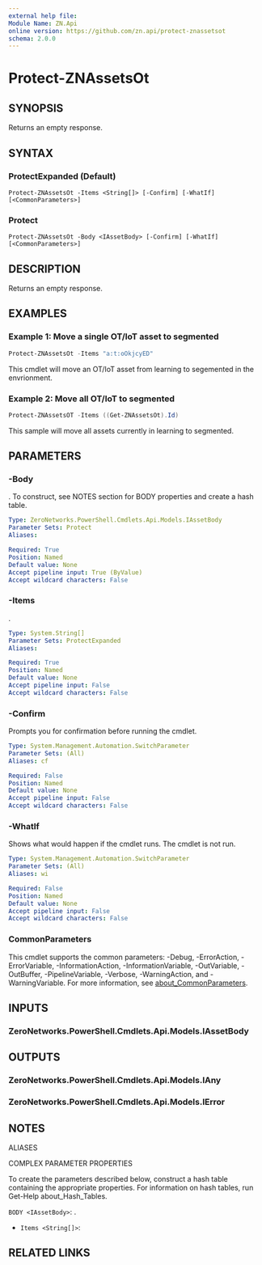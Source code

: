 ```yaml
---
external help file:
Module Name: ZN.Api
online version: https://github.com/zn.api/protect-znassetsot
schema: 2.0.0
---
```


# Protect-ZNAssetsOt

## SYNOPSIS
Returns an empty response.

## SYNTAX

### ProtectExpanded (Default)
```
Protect-ZNAssetsOt -Items <String[]> [-Confirm] [-WhatIf] [<CommonParameters>]
```

### Protect
```
Protect-ZNAssetsOt -Body <IAssetBody> [-Confirm] [-WhatIf] [<CommonParameters>]
```

## DESCRIPTION
Returns an empty response.

## EXAMPLES

### Example 1: Move a single OT/IoT asset to segmented
```powershell
Protect-ZNAssetsOt -Items "a:t:oOkjcyED"
```

This cmdlet will move an OT/IoT asset from learning to segemented in the envrionment.

### Example 2: Move all OT/IoT to segmented
```powershell
Protect-ZNAssetsOT -Items ((Get-ZNAssetsOt).Id)
```

This sample will move all assets currently in learning to segmented.

## PARAMETERS

### -Body
.
To construct, see NOTES section for BODY properties and create a hash table.

```yaml
Type: ZeroNetworks.PowerShell.Cmdlets.Api.Models.IAssetBody
Parameter Sets: Protect
Aliases:

Required: True
Position: Named
Default value: None
Accept pipeline input: True (ByValue)
Accept wildcard characters: False
```

### -Items
.

```yaml
Type: System.String[]
Parameter Sets: ProtectExpanded
Aliases:

Required: True
Position: Named
Default value: None
Accept pipeline input: False
Accept wildcard characters: False
```

### -Confirm
Prompts you for confirmation before running the cmdlet.

```yaml
Type: System.Management.Automation.SwitchParameter
Parameter Sets: (All)
Aliases: cf

Required: False
Position: Named
Default value: None
Accept pipeline input: False
Accept wildcard characters: False
```

### -WhatIf
Shows what would happen if the cmdlet runs.
The cmdlet is not run.

```yaml
Type: System.Management.Automation.SwitchParameter
Parameter Sets: (All)
Aliases: wi

Required: False
Position: Named
Default value: None
Accept pipeline input: False
Accept wildcard characters: False
```

### CommonParameters
This cmdlet supports the common parameters: -Debug, -ErrorAction, -ErrorVariable, -InformationAction, -InformationVariable, -OutVariable, -OutBuffer, -PipelineVariable, -Verbose, -WarningAction, and -WarningVariable. For more information, see [about_CommonParameters](http://go.microsoft.com/fwlink/?LinkID=113216).

## INPUTS

### ZeroNetworks.PowerShell.Cmdlets.Api.Models.IAssetBody

## OUTPUTS

### ZeroNetworks.PowerShell.Cmdlets.Api.Models.IAny

### ZeroNetworks.PowerShell.Cmdlets.Api.Models.IError

## NOTES

ALIASES

COMPLEX PARAMETER PROPERTIES

To create the parameters described below, construct a hash table containing the appropriate properties. For information on hash tables, run Get-Help about_Hash_Tables.


`BODY <IAssetBody>`: .
  - `Items <String[]>`: 

## RELATED LINKS

